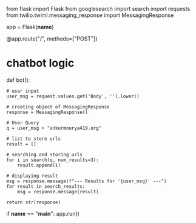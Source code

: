 
from flask import Flask
from googlesearch import search
import requests
from twilio.twiml.messaging_response import MessagingResponse


app = Flask(__name__)

@app.route("/", methods=["POST"])

# chatbot logic
def bot():

	# user input
	user_msg = request.values.get('Body', '').lower()

	# creating object of MessagingResponse
	response = MessagingResponse()

	# User Query
	q = user_msg + "ankurmourya419.org"

	# list to store urls
	result = []

	# searching and storing urls
	for i in search(q, num_results=3):
		result.append(i)

	# displaying result
	msg = response.message(f"--- Results for '{user_msg}' ---")
	for result in search_results:
		msg = response.message(result)

	return str(response)


if __name__ == "__main__":
	app.run()
